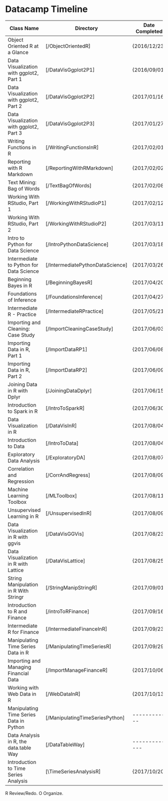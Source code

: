 # Datacamp Timeline

| Class Name                              | Directory                        | Date Completed |
| ----------------------------------------| -------------------------------- | ---------------|
| Object Oriented R at a Glance           | [/ObjectOrientedR]               | {2016/12/23}   |
| Data Visualization with ggplot2, Part 1 | [/DataVisGgplot2P1]              | {2016/09/01}   | R
| Data Visualization with ggplot2, Part 2 | [/DataVisGgplot2P2]              | {2017/01/16}   |
| Data Visualization with ggplot2, Part 3 | [/DataVisGgplot2P3]              | {2017/01/27}   |
| Writing Functions in R                  | [/WritingFunctionsInR]           | {2017/02/01}   |
| Reporting with R Markdown               | [/ReportingWithRMarkdown]        | {2017/02/02}   |
| Text Mining: Bag of Words               | [/TextBagOfWords]                | {2017/02/08}   | R
| Working With RStudio, Part 1            | [/WorkingWithRStudioP1]          | {2017/02/12}   | R
| Working With RStudio, Part 2            | [/WorkingWithRStudioP2]          | {2017/03/11}   | R
| Intro to Python for Data Science        | [/IntroPythonDataScience]        | {2017/03/18}   |
| Intermediate to Python for Data Science | [/IntermediatePythonDataScience] | {2017/03/26}   |
| Beginning Bayes in R                    | [/BeginningBayesR]               | {2017/04/20}   | O
| Foundations of Inference                | [/FoundationsInference]          | {2017/04/27}   | R
| Intermediate R - Practice               | [/IntermediateRPractice]         | {2017/05/21}   |
| Importing and Cleaning: Case Study      | [/ImportCleaningCaseStudy]       | {2017/06/03}   | R
| Importing Data in R, Part 1             | [/ImportDataRP1]                 | {2017/06/08}   | O
| Importing Data in R, Part 2             | [/ImportDataRP2]                 | {2017/06/09}   | O
| Joining Data in R with Dplyr            | [/JoiningDataDplyr]              | {2017/06/15}   |
| Introduction to Spark in R              | [/IntroToSparkR]                 | {2017/06/30}   |
| Data Visualization in R                 | [/DataVisInR]                    | {2017/08/04}   |
| Introduction to Data                    | [/IntroToData]                   | {2017/08/04}   |
| Exploratory Data Analysis               | [/ExploratoryDA]                 | {2017/08/07}   |
| Correlation and Regression              | [/CorrAndRegress]                | {2017/08/09}   |
| Machine Learning Toolbox                | [/MLToolbox]                     | {2017/08/11}   |
| Unsupervised Learning in R              | [/UnsupervisedInR]               | {2017/08/09}   |
| Data Visualization in R with ggvis      | [/DataVisGGVis]                  | {2017/08/23}   |
| Data Visualization in R with Lattice    | [/DataVisLattice]                | {2017/08/25}   |
| String Manipulation in R With Stringr   | [/StringManipStringR]            | {2017/09/01}   |
| Introduction to R and Finance           | [/introToRFinance]               | {2017/09/16}   |
| Intermediate R for Finance              | [/IntermediateFinanceInR]        | {2017/09/23}   |
| Manipulating Time Series Data in R      | [/ManipulatingTimeSeriesR]       | {2017/09/29}   |
| Importing and Managing Financial Data   | [/ImportManageFinanceR]          | {2017/10/06}   |
| Working with Web Data in R              | [/WebDataInR]                    | {2017/10/13}   |
| Manipulating Time Series Data in Python | [/ManipulatingTimeSeriesPython]  | ------------   |
| Data Analysis in R, the data.table Way  | [/DataTableWay]                  | -------------  | R/O
| Introduction to Time Series Analysis    | [\TimeSeriesAnalysisR]           | {2017/10/20}   |



R Review/Redo.
O Organize.
